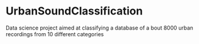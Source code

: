# UrbanSoundClassification
Data science project aimed at classifying a database of a bout 8000 urban recordings from 10 different categories
